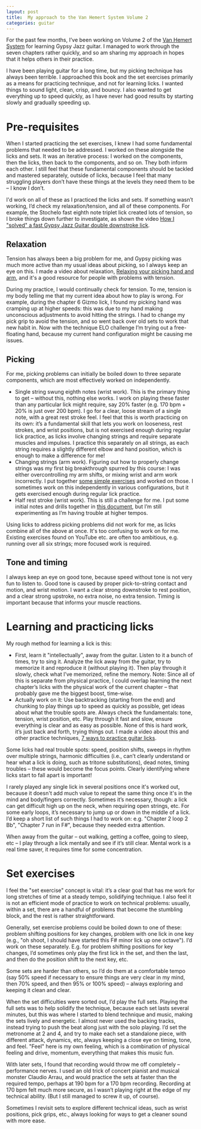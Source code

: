 ```yaml
---
layout: post
title:  My approach to the Van Hemert System Volume 2
categories: guitar
---
```


For the past few months, I’ve been working on Volume 2 of the [Van Hemert System](https://vanhemertsystem.fws.store/) for learning Gypsy Jazz guitar.  I managed to work through the seven chapters rather quickly, and so am sharing my approach in hopes that it helps others in their practice.

<!--end_excerpt-->

I have been playing guitar for a long time, but my picking technique has always been terrible. I approached this book and the set exercises primarily as a means for practicing technique, and not for learning licks.  I wanted things to sound light, clean, crisp, and bouncy.  I also wanted to get everything up to speed quickly, as I have never had good results by starting slowly and gradually speeding up.

# Pre-requisites

When I started practicing the set exercises, I knew I had some fundamental problems that needed to be addressed.  I worked on these alongside the licks and sets. It was an iterative process: I worked on the components, then the licks, then back to the components, and so on. They both inform each other.  I still feel that these fundamental components should be tackled and mastered separately, outside of licks, because I feel that many struggling players don’t have these things at the levels they need them to be – I know I don’t.

I'd work on all of these as I practiced the licks and sets.  If something wasn’t working, I’d check my relaxation/tension, and all of these components.  For example, the Stochelo fast eighth note triplet lick created lots of tension, so I broke things down further to investigate, as shown the video [How I "solved" a fast Gypsy Jazz Guitar double downstroke lick](https://www.youtube.com/watch?v=vB6ifv27iXs).

## Relaxation

Tension has always been a big problem for me, and Gypsy picking was much more active than my usual ideas about picking, so I always keep an eye on this. I made a video about relaxation, [Relaxing your picking hand and arm](https://www.youtube.com/watch?v=0w0Snc40ejY), and it's a good resource for people with problems with tension.

During my practice, I would continually check for tension.  To me, tension is my body telling me that my current idea about how to play is wrong. For example, during the chapter 6 Gizmo lick, I found my picking hand was cramping up at higher speeds: this was due to my hand making unconscious adjustments to avoid hitting the strings.  I had to change my pick grip to avoid the tension, and so went back over old sets to work that new habit in.  Now with the technique ELO challenge I’m trying out a free-floating hand, because my current hand configuration might be causing me issues.

## Picking

For me, picking problems can initially be boiled down to three separate components, which are most effectively worked on independently.

* Single string swung eighth notes (wrist work).  This is the primary thing to get – without this, nothing else works.  I work on playing these faster than any particular lick might require, say 20% faster (e.g. 170 bpm + 20% is just over 200 bpm).  I go for a clear, loose stream of a single note, with a great rest stroke feel.  I feel that this is worth practicing on its own: it’s a fundamental skill that lets you work on looseness, rest strokes, and wrist positions, but is not exercised enough during regular lick practice, as licks involve changing strings and require separate muscles and impulses.  I practice this separately on all strings, as each string requires a slightly different elbow and hand position, which is enough to make a difference for me!
* Changing strings (arm work).  Figuring out how to properly change strings was my first big breakthrough spurred by this course: I was either overcontrolling my arm shifts, or mixing wrist and arm work incorrectly.  I put together [some simple exercises](https://docs.google.com/document/d/1Pp7YWMGwjvleNlC8UHrI54Fauev_Z2itrTOPL1eI5G0/edit#heading=h.3b9ytvun1i56) and worked on those.  I sometimes work on this independently in various configurations, but it gets exercised enough during regular lick practice.
* Half rest stroke (wrist work).  This is still a challenge for me.  I put some initial notes and drills together in [this document](https://docs.google.com/document/d/1Pp7YWMGwjvleNlC8UHrI54Fauev_Z2itrTOPL1eI5G0/edit#heading=h.dbcs87hlt982), but I’m still experimenting as I’m having trouble at higher tempos.

Using licks to address picking problems did not work for me, as licks combine all of the above at once.  It's too confusing to work on for me.  Existing exercises found on YouTube etc. are often too ambitious, e.g. running over all six strings; more focused work is required.

## Tone and timing

I always keep an eye on good tone, because speed without tone is not very fun to listen to.  Good tone is caused by proper pick-to-string contact and motion, and wrist motion.  I want a clear strong downstroke to rest position, and a clear strong upstroke, no extra noise, no extra tension.  Timing is important because that informs your muscle reactions.

# Learning and practicing licks

My rough method for learning a lick is this:

* First, learn it "intellectually", away from the guitar.  Listen to it a bunch of times, try to sing it.  Analyze the lick away from the guitar, try to memorize it and reproduce it (without playing it).  Then play through it slowly, check what I’ve memorized, refine the memory.  Note: Since all of this is separate from physical practice, I could overlap learning the next chapter’s licks with the physical work of the current chapter – that probably gave me the biggest boost, time-wise.
* Actually work on it: Use backtracking (starting from the end) and chunking to play things up to speed as quickly as possible, get ideas about what the trouble spots are.  Always check the fundamentals: tone, tension, wrist position, etc.  Play through it fast and slow, ensure everything is clear and as easy as possible.  None of this is hard work, it’s just back and forth, trying things out.  I made a video about this and other practice techniques, [7 ways to practice guitar licks](https://www.youtube.com/watch?v=9jFvSbk9yRc).

Some licks had real trouble spots: speed, position shifts, sweeps in rhythm over multiple strings, harmonic difficulties (i.e., can’t clearly understand or hear what a lick is doing, such as tritone substitutions), dead notes, timing troubles – these would become the focus points.  Clearly identifying where licks start to fall apart is important!

I rarely played any single lick in several positions once it's worked out, because it doesn't add much value to repeat the same thing once it's in the mind and body/fingers correctly.  Sometimes it’s necessary, though: a lick can get difficult high up on the neck, when requiring open strings, etc.  For some early loops, it’s necessary to jump up or down in the middle of a lick.  I’d keep a short list of such things I had to work on: e.g. "Chapter 2 loop 2 Bb", "Chapter 7 run in F#", because they needed extra attention.

When away from the guitar – out walking, getting a coffee, going to sleep, etc – I play through a lick mentally and see if it’s still clear.  Mental work is a real time saver, it requires time for some concentration.

# Set exercises

I feel the "set exercise" concept is vital: it’s a clear goal that has me work for long stretches of time at a steady tempo, solidifying technique.  I also feel it is not an efficient mode of practice to work on technical problems: usually, within a set, there are a handful of problems that become the stumbling block, and the rest is rather straightforward.

Generally, set exercise problems could be boiled down to one of these:  problem shifting positions for key changes, problem with one lick in one key (e.g., "oh shoot, I should have started this F# minor lick up one octave").  I’d work on these separately.  E.g. for problem shifting positions for key changes, I’d sometimes only play the first lick in the set, and then the last, and then do the position shift to the next key, etc.

Some sets are harder than others, so I’d do them at a comfortable tempo (say 50% speed if necessary to ensure things are very clear in my mind, then 70% speed, and then 95% or 100% speed) – always exploring and keeping it clean and clear.

When the set difficulties were sorted out, I’d play the full sets.  Playing the full sets was to help solidify the technique, because each set lasts several minutes, but this was where I started to blend technique and music, making the sets lively and energetic.  I almost never used the backing tracks, instead trying to push the beat along just with the solo playing.  I’d set the metronome at 2 and 4, and try to make each set a standalone piece, with different attack, dynamics, etc, always keeping a close eye on timing, tone, and feel.  "Feel" here is my own feeling, which is a combination of physical feeling and drive, momentum, everything that makes this music fun.

With later sets, I found that recording would throw me off completely – performance nerves.  I used an old trick of concert pianist and musical monster Claudio Arrau, and would practice the sets at faster than the required tempo, perhaps at 190 bpm for a 170 bpm recording.  Recording at 170 bpm felt much more secure, as I wasn’t playing right at the edge of my technical ability.  (But I still managed to screw it up, of course).

Sometimes I revisit sets to explore different technical ideas, such as wrist positions, pick grips, etc., always looking for ways to get a cleaner sound with more ease.


